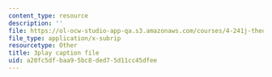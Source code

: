 ```yaml
---
content_type: resource
description: ''
file: https://ol-ocw-studio-app-qa.s3.amazonaws.com/courses/4-241j-theory-of-city-form-spring-2013/a20fc5dfbaa95bc8ded75d11cc45dfee_yv3PIJF1Uqc.srt
file_type: application/x-subrip
resourcetype: Other
title: 3play caption file
uid: a20fc5df-baa9-5bc8-ded7-5d11cc45dfee
---
```

